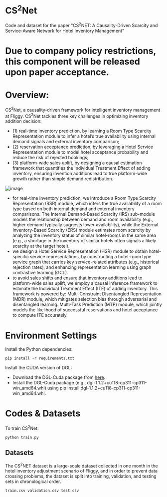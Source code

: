 # CS<sup>2</sup>Net

Code and dataset for the paper "CS<sup>2</sup>NET: A Causality-Driven Scarcity and Service-Aware Network for Hotel Inventory Management"

#  Due to company policy restrictions, this component will be released upon paper acceptance.

# Overview:

CS<sup>2</sup>Net, a causality-driven framework for intelligent inventory management at Fliggy. CS<sup>2</sup>Net tackles three key challenges in optimizing inventory addition decision: 
 - (1) real-time inventory prediction, by learning a Room Type Scarcity Representation module to infer a hotel’s true availability using internal demand signals and external inventory comparison;
 - (2) reservation acceptance prediction, by leveraging a Hotel Service Representation module to model hotel acceptance probability and reduce the risk of rejected bookings;
 - (3) platform-wide sales uplift, by designing a causal estimation framework that quantifies the Individual Treatment Effect of adding inventory, ensuring invention additions lead to true platform-wide growth rather than simple demand redistribution.


![image](https://github.com/user-attachments/assets/22ba226c-8a43-46fb-b1bc-7e3451a22d37)


- for real-time inventory prediction, we introduce a Room Type Scarcity Representation (RSR) module, which infers the true availability of a room type based on both internal demand
and external inventory comparisons. The Internal Demand-Based Scarcity (IRS) sub-module models the relationship between demand and room availability (e.g., higher demand typically suggests lower availability), while the External Inventory-Based Scarcity (ERS) module estimates room scarcity by analyzing the inventory status of similar hotel-rooms in the same area (e.g., a shortage in the inventory of similar hotels often signals a likely scarcity at the target hotel).
- we design a Hotel Service Representation (HSR) module to obtain hotel-specific service representations, by constructing a hotel-room type service graph that carries key service-related attributes (e.g., historical rejection rates), and enhancing representation learning using graph contrastive learning (GCL).
- to avoid sales shifts and ensure that inventory additions lead to platform-wide sales uplift, we employ a causal inference framework to estimate the Individual Treatment Effect (ITE) of adding inventory. This framework is powered by: Multi-Constraint Disentangled Representation (MDR) module, which mitigates selection bias through adversarial and disentangled learning. Multi-Task Prediction (MTP) module, which jointly models the likelihood of successful reservations and hotel acceptance to compute ITE accurately.


# Environment Settings

Install the Python dependencies:
 
 ```pip install -r requirements.txt```

Install the CUDA version of DGL:

- Download the DGL-Cuda package from [here](https://data.dgl.ai/wheels/cu118/repo.html).
- Install the DGL-Cuda package (e.g., dgl-1.1.2+cu118-cp311-cp311-win_amd64.whl) using pip install dgl-1.1.2+cu118-cp311-cp311-win_amd64.whl.


# Codes & Datasets

To train CS<sup>2</sup>Net:

 ```python train.py```

## Datasets

The CS<sup>2</sup>NET dataset is a large-scale dataset collected in one month in the hotel inventory adjustment scenario of Fliggy, and in order to prevent data crossing problems, the dataset is split into training, validation, and testing sets in chronological order.

 ```train.csv validation.csv test.csv ```


